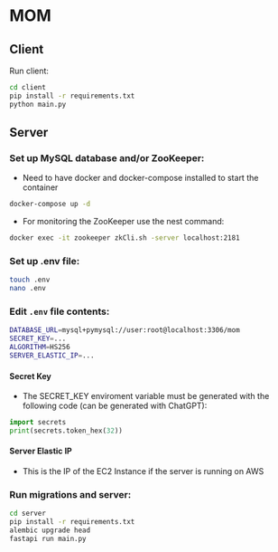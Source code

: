 # MOM

## Client

Run client:

```bash
cd client
pip install -r requirements.txt
python main.py
```

## Server

### Set up MySQL database and/or ZooKeeper:

- Need to have docker and docker-compose installed to start the container

```bash
docker-compose up -d
```

- For monitoring the ZooKeeper use the nest command:

```bash
docker exec -it zookeeper zkCli.sh -server localhost:2181
```

### Set up .env file:

```bash
touch .env
nano .env
```

### Edit `.env` file contents:

```bash
DATABASE_URL=mysql+pymysql://user:root@localhost:3306/mom
SECRET_KEY=...
ALGORITHM=HS256
SERVER_ELASTIC_IP=...
```

#### Secret Key

- The SECRET_KEY enviroment variable must be generated with the following code (can be generated with ChatGPT):

```python
import secrets
print(secrets.token_hex(32))
```

#### Server Elastic IP

- This is the IP of the EC2 Instance if the server is running on AWS

### Run migrations and server:

```bash
cd server
pip install -r requirements.txt
alembic upgrade head
fastapi run main.py
```
